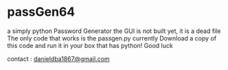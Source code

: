 # passGen64
a simply python Password Generator
the GUI is not built yet, it is a dead file
The only code that works is the passgen.py currently
Download a copy of this code and run it in your box that has python!
Good luck

contact : danieldba1867@gmail.com
